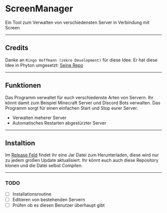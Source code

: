 # ScreenManager
Ein Tool zum Verwalten von verschiedensten Server in Verbindung mit Screen
___
## Credits
Danke an `Ringo Hoffmann (zekro Development)` für diese Idee. Er hat diese Idee in Phyton umgesetzt: [Seine Repo](https://github.com/zekroTJA/serverManager)
___
## Funktionen

Das Programm verwaltet für euch verschiedenste Arten von Servern. Ihr könnt damit zum Beispiel Minecraft Server und Discord Bots verwalten. Das Programm sorgt für einen einfachen Start und Stop eurer Server.
- Verwalten meherer Server
- Automatisches Restarten abgestürzter Server
___
## Instaltion
Im [Release Feld](https://github.com/Skillkiller/ScreenManager/releases) findet ihr eine Jar Datei zum Herunterladen, diese wird nur zu jedem großen Update aktualisiert. Ihr könnt euch auch diese Repository klonen und die Datei selbst Compilen.
___
### TODO
- [ ] Installationsroutine
- [ ] Editieren von bestehenden Servern
- [ ] Prüfen ob es diesen Benutzer überhaupt gibt
